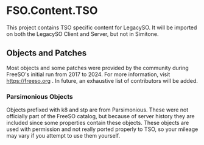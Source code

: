 # FSO.Content.TSO

This project contains TSO specific content for LegacySO. It will be imported on both the LegacySO Client and Server, but not in Simitone.

## Objects and Patches

Most objects and some patches were provided by the community during FreeSO's initial run from 2017 to 2024. For more information, visit https://freeso.org . In future, an exhaustive list of contributors will be added.

### Parsimonious Objects

Objects prefixed with k8 and stp are from Parsimonious. These were not officially part of the FreeSO catalog, but because of server history they are included since some properties contain these objects. These objects are used with permission and not really ported properly to TSO, so your mileage may vary if you attempt to use them yourself.
